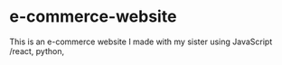 # e-commerce-website
This is an e-commerce website I made with my sister using JavaScript /react, python, 

